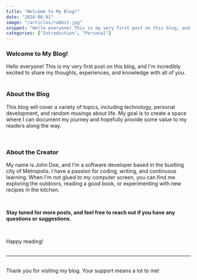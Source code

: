 ```yaml
---
title: "Welcome to My Blog!"
date: "2024-08-01"
image: "/articles/rabbit.jpg"
snippet: "Hello everyone! This is my very first post on this blog, and I'm incredibly excited to share my thoughts, experiences, and knowledge with all of you."
categories: ["Introduction", "Personal"]
---
```


### Welcome to My Blog!

Hello everyone! This is my very first post on this blog, and I'm incredibly excited to share my thoughts, experiences, and knowledge with all of you.  
&nbsp;

### About the Blog

This blog will cover a variety of topics, including technology, personal development, and random musings about life. My goal is to create a space where I can document my journey and hopefully provide some value to my readers along the way.

&nbsp;

### About the Creator

My name is John Doe, and I'm a software developer based in the bustling city of Metropolis. I have a passion for coding, writing, and continuous learning. When I'm not glued to my computer screen, you can find me exploring the outdoors, reading a good book, or experimenting with new recipes in the kitchen.

&nbsp;

**Stay tuned for more posts, and feel free to reach out if you have any questions or suggestions.**

&nbsp;

Happy reading!
\
&nbsp;

---

\
Thank you for visiting my blog. Your support means a lot to me!
